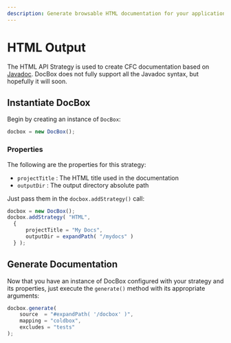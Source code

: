 ```yaml
---
description: Generate browsable HTML documentation for your application CFCs
---
```


# HTML Output

The HTML API Strategy is used to create CFC documentation based on [Javadoc](http://java.sun.com/j2se/javadoc/). DocBox does not fully support all the Javadoc syntax, but hopefully it will soon.

## Instantiate DocBox

Begin by creating an instance of `DocBox`:

```javascript
docbox = new DocBox();
```

### Properties

The following are the properties for this strategy:

* `projectTitle` : The HTML title used in the documentation
* `outputDir` : The output directory absolute path

Just pass them in the `docbox.addStrategy()` call:

```javascript
docbox = new DocBox();
docbox.addStrategy( "HTML",
  {
      projectTitle = "My Docs",
      outputDir = expandPath( "/mydocs" )  
  } );
```

## Generate Documentation

Now that you have an instance of DocBox configured with your strategy and its properties, just execute the `generate()` method with its appropriate arguments:

```javascript
docbox.generate(
    source  = "#expandPath( '/docbox' )",
    mapping = "coldbox",
    excludes = "tests"
);
```

